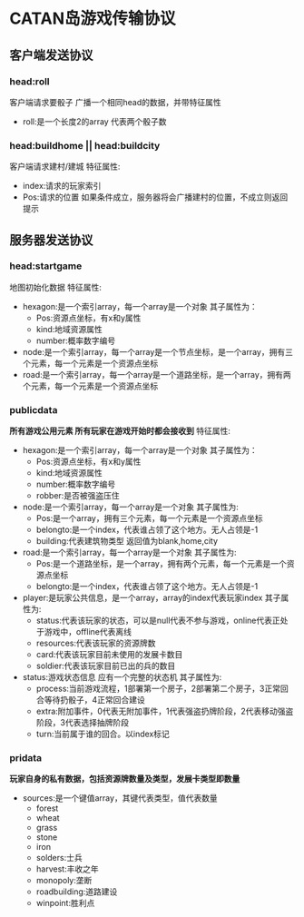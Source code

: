 # CATAN岛游戏传输协议
## 客户端发送协议
### head:roll
客户端请求要骰子
广播一个相同head的数据，并带特征属性
- roll:是一个长度2的array 代表两个骰子数

### head:buildhome || head:buildcity
客户端请求建村/建城
特征属性:
- index:请求的玩家索引
- Pos:请求的位置
如果条件成立，服务器将会广播建村的位置，不成立则返回提示

## 服务器发送协议
### head:startgame
地图初始化数据
特征属性:
- hexagon:是一个索引array，每一个array是一个对象
    其子属性为：
    - Pos:资源点坐标，有x和y属性
    - kind:地域资源属性
    - number:概率数字编号
- node:是一个索引array，每一个array是一个节点坐标，是一个array，拥有三个元素，每一个元素是一个资源点坐标
- road:是一个索引array，每一个array是一个道路坐标，是一个array，拥有两个元素，每一个元素是一个资源点坐标

### publicdata
**所有游戏公用元素 所有玩家在游戏开始时都会接收到**
特征属性:
- hexagon:是一个索引array，每一个array是一个对象
    其子属性为：
    - Pos:资源点坐标，有x和y属性
    - kind:地域资源属性
    - number:概率数字编号
    - robber:是否被强盗压住
- node:是一个索引array，每一个array是一个对象
    其子属性为:
    - Pos:是一个array，拥有三个元素，每一个元素是一个资源点坐标
    - belongto:是一个index，代表谁占领了这个地方。无人占领是-1
    - building:代表建筑物类型 返回值为blank,home,city
- road:是一个索引array，每一个array是一个对象
    其子属性为:
    - Pos:是一个道路坐标，是一个array，拥有两个元素，每一个元素是一个资源点坐标
    - belongto:是一个index，代表谁占领了这个地方。无人占领是-1
- player:是玩家公共信息，是一个array，array的index代表玩家index
    其子属性为:
    - status:代表该玩家的状态，可以是null代表不参与游戏，online代表正处于游戏中，offline代表离线
    - resources:代表该玩家的资源牌数
    - card:代表该玩家目前未使用的发展卡数目
    - soldier:代表该玩家目前已出的兵的数目
- status:游戏状态信息 应有一个完整的状态机
    其子属性为:
    - process:当前游戏流程，1部署第一个房子，2部署第二个房子，3正常回合等待扔骰子，4正常回合建设
    - extra:附加事件，0代表无附加事件，1代表强盗扔牌阶段，2代表移动强盗阶段，3代表选择抽牌阶段
    - turn:当前属于谁的回合。以index标记

### pridata
**玩家自身的私有数据，包括资源牌数量及类型，发展卡类型即数量**
- sources:是一个键值array，其键代表类型，值代表数量
    - forest
    - wheat
    - grass
    - stone
    - iron
    - solders:士兵
    - harvest:丰收之年
    - monopoly:垄断
    - roadbuilding:道路建设
    - winpoint:胜利点